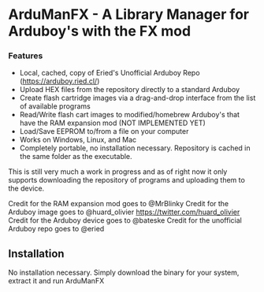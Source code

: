 # ArduManFX - A Library Manager for Arduboy's with the FX mod

### Features

- Local, cached, copy of Eried's Unofficial Arduboy Repo (https://arduboy.ried.cl/)
- Upload HEX files from the repository directly to a standard Arduboy
- Create flash cartridge images via a drag-and-drop interface from the list of available programs
- Read/Write flash cart images to modified/homebrew Arduboy's that have the RAM expansion mod (NOT IMPLEMENTED YET)
- Load/Save EEPROM to/from a file on your computer
- Works on Windows, Linux, and Mac
- Completely portable, no installation necessary. Repository is cached in the same folder as the executable.

This is still very much a work in progress and as of right now it only supports downloading the repository of programs and uploading them to the device.

Credit for the RAM expansion mod goes to @MrBlinky
Credit for the Arduboy image goes to @huard_olivier https://twitter.com/huard_olivier
Credit for the Arduboy device goes to @bateske
Credit for the unofficial Arduboy repo goes to @eried

## Installation
No installation necessary. Simply download the binary for your system, extract it and run ArduManFX
